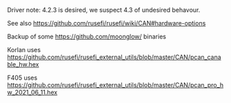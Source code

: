 Driver note: 4.2.3 is desired, we suspect 4.3 of undesired behavour.

See also https://github.com/rusefi/rusefi/wiki/CAN#hardware-options

Backup of some https://github.com/moonglow/ binaries

Korlan uses https://github.com/rusefi/rusefi_external_utils/blob/master/CAN/pcan_canable_hw.hex

F405 uses https://github.com/rusefi/rusefi_external_utils/blob/master/CAN/pcan_pro_hw_2021_06_11.hex
